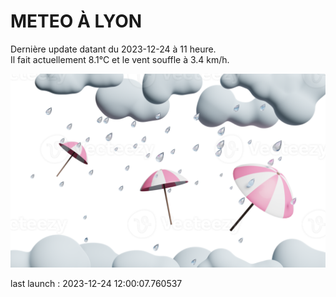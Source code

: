 # METEO À LYON

Dernière update datant du 2023-12-24 à 11 heure.  
Il fait actuellement 8.1°C et le vent souffle à 3.4 km/h.      

![](./.github/rain.png)

last launch : 2023-12-24 12:00:07.760537
